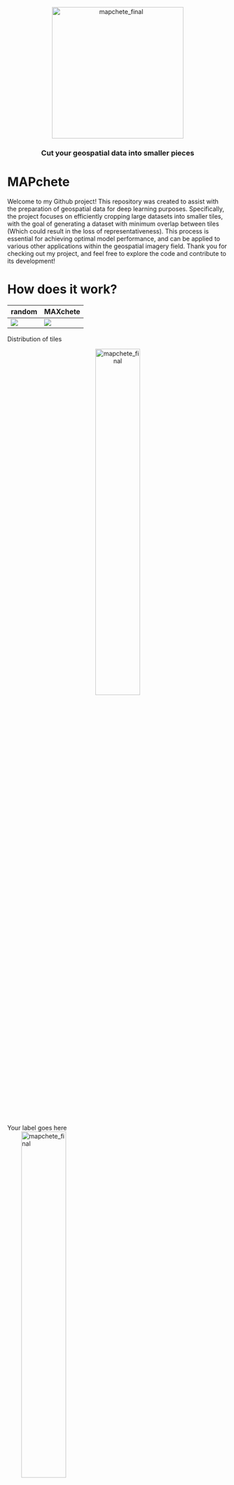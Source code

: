 <p align="center">
  <img width="300" alt="mapchete_final" src="https://user-images.githubusercontent.com/76526314/219464092-ee4e075c-c8c7-4d39-8017-cb0ede17248f.png">
</p>

<h3 align="center">
    <p>Cut your geospatial data into smaller pieces</p>
</h3>

# MAPchete

Welcome to my Github project! This repository was created to assist with the preparation of geospatial data for deep learning purposes. Specifically, the project focuses on efficiently cropping large datasets into smaller tiles, with the goal of generating a dataset with minimum overlap between tiles (Which could result in the loss of representativeness). This process is essential for achieving optimal model performance, and can be applied to various other applications within the geospatial imagery field. Thank you for checking out my project, and feel free to explore the code and contribute to its development!

# How does it work?
random | MAXchete
--- | ---
![](https://user-images.githubusercontent.com/76526314/219666167-64e7f0a8-df76-4422-8665-a6f908b0a98b.png) | ![](https://user-images.githubusercontent.com/76526314/219665645-7eefad2e-bc33-43cb-99fa-5374f6c84ea4.png)

<label>Distribution of tiles</label>
<p align="center">
  <img width="45%" alt="mapchete_final" src="https://user-images.githubusercontent.com/76526314/219666167-64e7f0a8-df76-4422-8665-a6f908b0a98b.png">
  <figcaption>Your label goes here</figcaption>
&nbsp; &nbsp; &nbsp; &nbsp;  
  <img width="45%" alt="mapchete_final" src="https://user-images.githubusercontent.com/76526314/219665645-7eefad2e-bc33-43cb-99fa-5374f6c84ea4.png">
  <figcaption>Your label goes here</figcaption>
</p>


